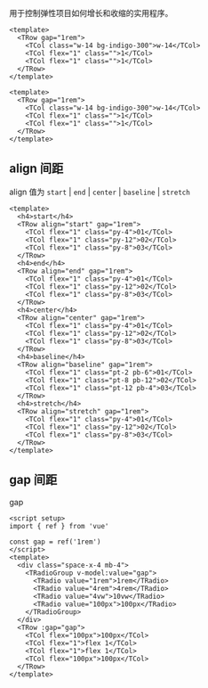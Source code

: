 <style lang="scss"> 
:where(.mdp-demo__preview) {
  h4{
    @apply text-xl font-semibold leading-12 text-slate-700;
  }
  > :where(.t-row){
    background-color: #818cf81a;
    background-image: linear-gradient(135deg,#6366f180 10%,#0000 0,#0000 50%,#6366f180 0,#6366f180 60%,#0000 0,#0000);
    background-size: 7.07px 7.07px;
    @apply text-white text-sm font-bold font-mono leading-6 rounded-lg;
  }   
  :where(.t-col){
    @apply py-4 flex items-center justify-center bg-indigo-500 shadow-lg rounded-lg;
  }
}
</style>

用于控制弹性项目如何增长和收缩的实用程序。

```vue preview
<template>
  <TRow gap="1rem">
    <TCol class="w-14 bg-indigo-300">w-14</TCol>
    <TCol flex="1" class="">1</TCol>
    <TCol flex="1" class="">1</TCol>
  </TRow>
</template>
```

```vue preview
<template>
  <TRow gap="1rem">
    <TCol class="w-14 bg-indigo-300">w-14</TCol>
    <TCol flex="1" class="">1</TCol>
    <TCol flex="1" class="">1</TCol>
  </TRow>
</template>
```

## align 间距

align 值为 `start` | `end` | `center` | `baseline` | `stretch`

```vue preview
<template>
  <h4>start</h4>
  <TRow align="start" gap="1rem">
    <TCol flex="1" class="py-4">01</TCol>
    <TCol flex="1" class="py-12">02</TCol>
    <TCol flex="1" class="py-8">03</TCol>
  </TRow>
  <h4>end</h4>
  <TRow align="end" gap="1rem">
    <TCol flex="1" class="py-4">01</TCol>
    <TCol flex="1" class="py-12">02</TCol>
    <TCol flex="1" class="py-8">03</TCol>
  </TRow>
  <h4>center</h4>
  <TRow align="center" gap="1rem">
    <TCol flex="1" class="py-4">01</TCol>
    <TCol flex="1" class="py-12">02</TCol>
    <TCol flex="1" class="py-8">03</TCol>
  </TRow>
  <h4>baseline</h4>
  <TRow align="baseline" gap="1rem">
    <TCol flex="1" class="pt-2 pb-6">01</TCol>
    <TCol flex="1" class="pt-8 pb-12">02</TCol>
    <TCol flex="1" class="pt-12 pb-4">03</TCol>
  </TRow>
  <h4>stretch</h4>
  <TRow align="stretch" gap="1rem">
    <TCol flex="1" class="py-4">01</TCol>
    <TCol flex="1" class="py-12">02</TCol>
    <TCol flex="1" class="py-8">03</TCol>
  </TRow>
</template>
```

## gap 间距

gap

```vue preview
<script setup>
import { ref } from 'vue'

const gap = ref('1rem')
</script>
<template>
  <div class="space-x-4 mb-4">
    <TRadioGroup v-model:value="gap">
      <TRadio value="1rem">1rem</TRadio>
      <TRadio value="4rem">4rem</TRadio>
      <TRadio value="4vw">10vw</TRadio>
      <TRadio value="100px">100px</TRadio>
    </TRadioGroup>
  </div>
  <TRow :gap="gap">
    <TCol flex="100px">100px</TCol>
    <TCol flex="1">flex 1</TCol>
    <TCol flex="1">flex 1</TCol>
    <TCol flex="100px">100px</TCol>
  </TRow>
</template>
```
